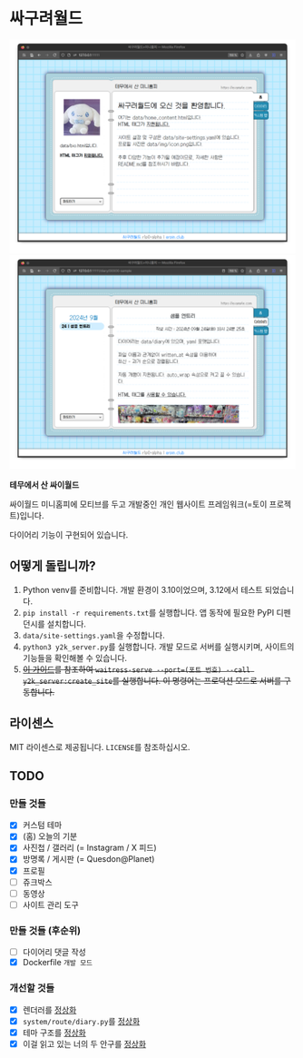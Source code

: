 # 싸구려월드
![title01.png](_docs/title01.png)
![title02.png](_docs/title02.png)

**테무에서 산 싸이월드**

싸이월드 미니홈피에 모티브를 두고 개발중인 개인 웹사이트 프레임워크(=토이 프로젝트)입니다.

다이어리 기능이 구현되어 있습니다.

## 어떻게 돌립니까?

1. Python venv를 준비합니다. 개발 환경이 3.10이었으며, 3.12에서 테스트 되었습니다.
2. `pip install -r requirements.txt`를 실행합니다. 앱 동작에 필요한 PyPI 디펜던시를 설치합니다.
3. `data/site-settings.yaml`을 수정합니다.
4. `python3 y2k_server.py`를 실행합니다. 개발 모드로 서버를 실행시키며, 사이트의 기능들을 확인해볼 수 있습니다.
5. ~~[이 가이드](https://flask.palletsprojects.com/en/3.0.x/tutorial/deploy/)를 참조하여 `waitress-serve --port=(포트 번호) --call y2k_server:create_site`를 실행합니다. 이 명령어는 프로덕션 모드로 서버를 구동합니다.~~

## 라이센스
MIT 라이센스로 제공됩니다. `LICENSE`를 참조하십시오.

## TODO
### 만들 것들
- [x] 커스텀 테마
- [x] (홈) 오늘의 기분
- [x] 사진첩 / 갤러리 (= Instagram / X 피드)
- [x] 방명록 / 게시판 (= Quesdon@Planet)
- [x] 프로필
- [ ] 쥬크박스
- [ ] 동영상
- [ ] 사이트 관리 도구
### 만들 것들 (후순위)
- [ ] 다이어리 댓글 작성
- [x] Dockerfile `개발 모드`
### 개선할 것들
- [x] 렌더러를 [정상화](https://youtu.be/cYRkZmBuDqI)
- [x] `system/route/diary.py`를 [정상화](https://youtu.be/Zr9aV_f0zjM)
- [x] 테마 구조를 [정상화](https://youtu.be/pM0E8KH5bdc)
- [x] 이걸 읽고 있는 너의 두 안구를 [정상화](https://youtu.be/HsfHUJEZ_hY)
